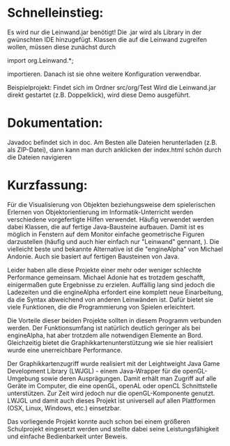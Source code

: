 Schnelleinstieg:
===============
Es wird nur die Leinwand.jar benötigt! Die .jar wird als Library in der gwünschten IDE hinzugefügt.
Klassen die auf die Leinwand zugreifen wollen, müssen diese zunächst durch

import org.Leinwand.*;

importieren. Danach ist sie ohne weitere Konfiguration verwendbar.


Beispielprojekt:
Findet sich im Ordner src/org/Test
Wird die Leinwand.jar direkt gestartet (z.B. Doppelklick), wird diese Demo ausgeführt.


Dokumentation:
===============
Javadoc befindet sich in doc.
Am Besten alle Dateien herunterladen (z.B. als ZIP-Datei), dann kann man durch anklicken der index.html schön durch die Dateien navigieren



Kurzfassung:
===============
Für die Visualisierung von Objekten beziehungsweise dem spielerischen Erlernen von Objektorientierung im Informatik-Unterricht werden verschiedene vorgefertigte Hilfen verwendet. Häufig verwendet werden dabei Klassen, die auf fertige Java-Bausteine aufbauen. Damit ist es möglich in Fenstern auf dem Monitor einfache geometrische Figuren darzustellen (häufig und auch hier einfach nur "Leinwand" gennant, ). Die vielleicht beste und bekannte Alternative ist die "engineAlpha" von Michael Andonie. Auch sie basiert auf fertigen Bausteinen von Java.

Leider haben alle diese Projekte einer mehr oder weniger schlechte Performance gemeinsam. Michael Adonie hat es trotzdem geschafft, einigermaßen gute Ergebnisse zu erzielen. Auffällig lang sind jedoch die Ladezeiten und die engineAlpha erfordert eine komplett neue Einarbeitung, da die Syntax abweichend von anderen Leinwänden ist. Dafür bietet sie viele Funktionen, die die Programmierung von Spielen erleichtert.

Die Vorteile dieser beiden Projekte sollten in diesem Programm verbunden werden. Der Funktionsumfang ist natürlich deutlich geringer als bei engineAlpha, hat aber trotzdem alle notwendigen Elemente an Bord. Gleichzeitig bietet die Graphikkartenunterstützung wie sie hier realisiert wurde eine unerreichbare Performance.

Der Graphikkartenzugriff wurde realisiert mit der Leightweight Java Game Development Library (LWJGL) - einem Java-Wrapper für die openGL-Umgebung sowie deren Ausprägungen. Damit erhält man Zugriff auf alle Geräte im Computer, die eine openGL, openAL oder openCL Schnittstelle unterstützen. Zur Zeit wird jedoch nur die openGL-Komponente genutzt. LWJGL und damit auch dieses Projekt ist universell auf allen Plattformen (OSX, Linux, Windows, etc.) einsetzbar.

Das vorliegende Projekt konnte auch schon bei einem größeren Schulprojekt eingesetzt werden und stellte dabei seine Leistungsfähigkeit und einfache Bedienbarkeit unter Beweis.

